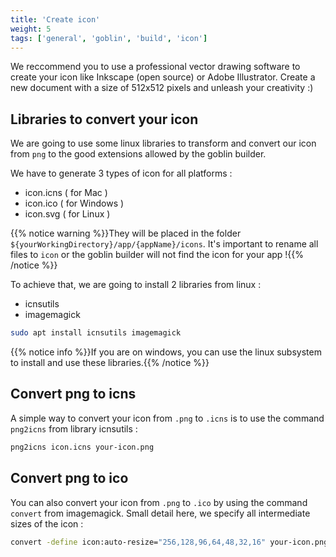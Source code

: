 ```yaml
---
title: 'Create icon'
weight: 5
tags: ['general', 'goblin', 'build', 'icon']
---
```


We reccommend you to use a professional vector drawing software to create your
icon like Inkscape (open source) or Adobe Illustrator. Create a new document
with a size of 512x512 pixels and unleash your creativity :)

## Libraries to convert your icon

We are going to use some linux libraries to transform and convert our icon from
`png` to the good extensions allowed by the goblin builder.

We have to generate 3 types of icon for all platforms :

- icon.icns ( for Mac )
- icon.ico ( for Windows )
- icon.svg ( for Linux )

{{% notice warning %}}They will be placed in the folder
`${yourWorkingDirectory}/app/{appName}/icons`. It's important to rename all
files to `icon` or the goblin builder will not find the icon for your app
!{{% /notice %}}

To achieve that, we are going to install 2 libraries from linux :

- icnsutils
- imagemagick

```bash
sudo apt install icnsutils imagemagick
```

{{% notice info %}}If you are on windows, you can use the linux subsystem to
install and use these libraries.{{% /notice %}}

## Convert png to icns

A simple way to convert your icon from `.png` to `.icns` is to use the command
`png2icns` from library icnsutils :

```bash
png2icns icon.icns your-icon.png
```

## Convert png to ico

You can also convert your icon from `.png` to `.ico` by using the command
`convert` from imagemagick. Small detail here, we specify all intermediate sizes
of the icon :

```bash
convert -define icon:auto-resize="256,128,96,64,48,32,16" your-icon.png icon.ico
```
